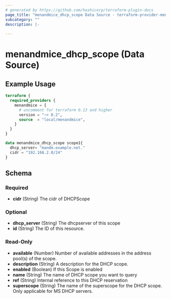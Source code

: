 ```yaml
---
# generated by https://github.com/hashicorp/terraform-plugin-docs
page_title: "menandmice_dhcp_scope Data Source - terraform-provider-menandmice"
subcategory: ""
description: |-
  
---
```


# menandmice_dhcp_scope (Data Source)



## Example Usage

```terraform
terraform {
  required_providers {
    menandmice = {
      # uncomment for terraform 0.13 and higher
      version = "~> 0.2",
      source  = "local/menandmice",
    }
  }
}

data menandmice_dhcp_scope scope1{
  dhcp_server= "mandm.example.net."
  cidr = "192.168.2.0/24"
}
```

<!-- schema generated by tfplugindocs -->
## Schema

### Required

- **cidr** (String) The cidr of DHCPScope

### Optional

- **dhcp_server** (String) The dhcpserver of this scope
- **id** (String) The ID of this resource.

### Read-Only

- **available** (Number) Number of available addresses in the address pool(s) of the scope.
- **description** (String) A description for the DHCP scope.
- **enabled** (Boolean) If this Scope is enabled
- **name** (String) The name of DHCP scope you want to query
- **ref** (String) Internal reference to this DHCP reservation
- **superscope** (String) The name of the superscope for the DHCP scope. Only applicable for MS DHCP servers.


